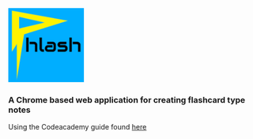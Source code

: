 <img src=logo-small.png height="150">

### A Chrome based web application for creating flashcard type notes

Using the Codeacademy guide found [here](https://medium.com/@codecademy/javascript-tips-tab-4e9081b4132) 
